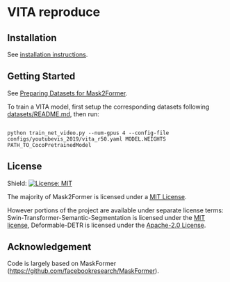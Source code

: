 # VITA reproduce

## Installation

See [installation instructions](INSTALL.md).

## Getting Started

See [Preparing Datasets for Mask2Former](datasets/README.md).

To train a VITA model, first
setup the corresponding datasets following
[datasets/README.md](./datasets/README.md),
then run:
```

python train_net_video.py --num-gpus 4 --config-file configs/youtubevis_2019/vita_r50.yaml MODEL.WEIGHTS PATH_TO_CocoPretrainedModel

```

## License

Shield: [![License: MIT](https://img.shields.io/badge/License-MIT-yellow.svg)](https://opensource.org/licenses/MIT)

The majority of Mask2Former is licensed under a [MIT License](LICENSE).


However portions of the project are available under separate license terms: Swin-Transformer-Semantic-Segmentation is licensed under the [MIT license](https://github.com/SwinTransformer/Swin-Transformer-Semantic-Segmentation/blob/main/LICENSE), Deformable-DETR is licensed under the [Apache-2.0 License](https://github.com/fundamentalvision/Deformable-DETR/blob/main/LICENSE).

## Acknowledgement

Code is largely based on MaskFormer (https://github.com/facebookresearch/MaskFormer).
